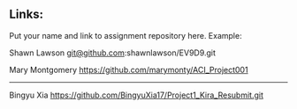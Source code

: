 
## Links:

Put your name and link to assignment repository here. Example:

Shawn Lawson    git@github.com:shawnlawson/EV9D9.git



Mary Montgomery https://github.com/marymonty/ACI_Project001

----
Bingyu Xia https://github.com/BingyuXia17/Project1_Kira_Resubmit.git
